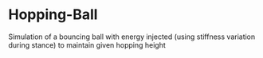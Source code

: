 # Hopping-Ball
Simulation of a bouncing ball with energy injected (using stiffness variation during stance) to maintain given hopping height
